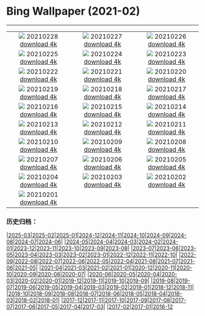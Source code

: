 # Bing Wallpaper (2021-02)
**************
| | | |
| :----: | :----: | :----: |
| ![](https://www.bing.com/th?id=OHR.TurfHouse_EN-US9990506269_1920x1080.jpg) 20210228 [download 4k](https://www.bing.com/th?id=OHR.TurfHouse_EN-US9990506269_UHD.jpg) | ![](https://www.bing.com/th?id=OHR.TwinsDenning_EN-US9910127756_1920x1080.jpg) 20210227 [download 4k](https://www.bing.com/th?id=OHR.TwinsDenning_EN-US9910127756_UHD.jpg) | ![](https://www.bing.com/th?id=OHR.JinliStreet_EN-US9813774321_1920x1080.jpg) 20210226 [download 4k](https://www.bing.com/th?id=OHR.JinliStreet_EN-US9813774321_UHD.jpg) |
| ![](https://www.bing.com/th?id=OHR.Trevi_EN-US7298856463_1920x1080.jpg) 20210225 [download 4k](https://www.bing.com/th?id=OHR.Trevi_EN-US7298856463_UHD.jpg) | ![](https://www.bing.com/th?id=OHR.LeMorneBrabant_EN-US7199520186_1920x1080.jpg) 20210224 [download 4k](https://www.bing.com/th?id=OHR.LeMorneBrabant_EN-US7199520186_UHD.jpg) | ![](https://www.bing.com/th?id=OHR.DalmatianPelicans_EN-US7089551223_1920x1080.jpg) 20210223 [download 4k](https://www.bing.com/th?id=OHR.DalmatianPelicans_EN-US7089551223_UHD.jpg) |
| ![](https://www.bing.com/th?id=OHR.InvisibleMan_EN-US6967873703_1920x1080.jpg) 20210222 [download 4k](https://www.bing.com/th?id=OHR.InvisibleMan_EN-US6967873703_UHD.jpg) | ![](https://www.bing.com/th?id=OHR.Porto_EN-US6858177103_1920x1080.jpg) 20210221 [download 4k](https://www.bing.com/th?id=OHR.Porto_EN-US6858177103_UHD.jpg) | ![](https://www.bing.com/th?id=OHR.AABday_EN-US6703996640_1920x1080.jpg) 20210220 [download 4k](https://www.bing.com/th?id=OHR.AABday_EN-US6703996640_UHD.jpg) |
| ![](https://www.bing.com/th?id=OHR.Parrotfish_EN-US6474384190_1920x1080.jpg) 20210219 [download 4k](https://www.bing.com/th?id=OHR.Parrotfish_EN-US6474384190_UHD.jpg) | ![](https://www.bing.com/th?id=OHR.VerzascaValley_EN-US6320380092_1920x1080.jpg) 20210218 [download 4k](https://www.bing.com/th?id=OHR.VerzascaValley_EN-US6320380092_UHD.jpg) | ![](https://www.bing.com/th?id=OHR.PeritoMorenoArgentina_EN-US6161367346_1920x1080.jpg) 20210217 [download 4k](https://www.bing.com/th?id=OHR.PeritoMorenoArgentina_EN-US6161367346_UHD.jpg) |
| ![](https://www.bing.com/th?id=OHR.PurpleFlowers_EN-US5664268733_1920x1080.jpg) 20210216 [download 4k](https://www.bing.com/th?id=OHR.PurpleFlowers_EN-US5664268733_UHD.jpg) | ![](https://www.bing.com/th?id=OHR.Lincoln50MoWA_EN-US4174714087_1920x1080.jpg) 20210215 [download 4k](https://www.bing.com/th?id=OHR.Lincoln50MoWA_EN-US4174714087_UHD.jpg) | ![](https://www.bing.com/th?id=OHR.OceanHeart_EN-US5478049854_1920x1080.jpg) 20210214 [download 4k](https://www.bing.com/th?id=OHR.OceanHeart_EN-US5478049854_UHD.jpg) |
| ![](https://www.bing.com/th?id=OHR.BluebirdsEastern_EN-US5293227470_1920x1080.jpg) 20210213 [download 4k](https://www.bing.com/th?id=OHR.BluebirdsEastern_EN-US5293227470_UHD.jpg) | ![](https://www.bing.com/th?id=OHR.YearoftheOx_EN-US5106152536_1920x1080.jpg) 20210212 [download 4k](https://www.bing.com/th?id=OHR.YearoftheOx_EN-US5106152536_UHD.jpg) | ![](https://www.bing.com/th?id=OHR.CentralCaliBlossoms_EN-US0148484264_1920x1080.jpg) 20210211 [download 4k](https://www.bing.com/th?id=OHR.CentralCaliBlossoms_EN-US0148484264_UHD.jpg) |
| ![](https://www.bing.com/th?id=OHR.PenitentSnow_EN-US0047515629_1920x1080.jpg) 20210210 [download 4k](https://www.bing.com/th?id=OHR.PenitentSnow_EN-US0047515629_UHD.jpg) | ![](https://www.bing.com/th?id=OHR.MoonDogs_EN-US0007581724_1920x1080.jpg) 20210209 [download 4k](https://www.bing.com/th?id=OHR.MoonDogs_EN-US0007581724_UHD.jpg) | ![](https://www.bing.com/th?id=OHR.HeroMural_EN-US9967459324_1920x1080.jpg) 20210208 [download 4k](https://www.bing.com/th?id=OHR.HeroMural_EN-US9967459324_UHD.jpg) |
| ![](https://www.bing.com/th?id=OHR.SuperbOwl_EN-US9869366116_1920x1080.jpg) 20210207 [download 4k](https://www.bing.com/th?id=OHR.SuperbOwl_EN-US9869366116_UHD.jpg) | ![](https://www.bing.com/th?id=OHR.MountSefton_EN-US9792326237_1920x1080.jpg) 20210206 [download 4k](https://www.bing.com/th?id=OHR.MountSefton_EN-US9792326237_UHD.jpg) | ![](https://www.bing.com/th?id=OHR.TheWave_EN-US9748334524_1920x1080.jpg) 20210205 [download 4k](https://www.bing.com/th?id=OHR.TheWave_EN-US9748334524_UHD.jpg) |
| ![](https://www.bing.com/th?id=OHR.VosgesBioReserve_EN-US9600640906_1920x1080.jpg) 20210204 [download 4k](https://www.bing.com/th?id=OHR.VosgesBioReserve_EN-US9600640906_UHD.jpg) | ![](https://www.bing.com/th?id=OHR.MountNemrut_EN-US9552662409_1920x1080.jpg) 20210203 [download 4k](https://www.bing.com/th?id=OHR.MountNemrut_EN-US9552662409_UHD.jpg) | ![](https://www.bing.com/th?id=OHR.RainbowMarmot_EN-US9496423028_1920x1080.jpg) 20210202 [download 4k](https://www.bing.com/th?id=OHR.RainbowMarmot_EN-US9496423028_UHD.jpg) |
| ![](https://www.bing.com/th?id=OHR.IronworkFacade_EN-US5302409957_1920x1080.jpg) 20210201 [download 4k](https://www.bing.com/th?id=OHR.IronworkFacade_EN-US5302409957_UHD.jpg) |  |  |

### 历史归档：

|[2025-03](/../2025-03/2025-03.md)|[2025-02](/../2025-02/2025-02.md)|[2025-01](/../2025-01/2025-01.md)|[2024-12](/../2024-12/2024-12.md)|[2024-11](/../2024-11/2024-11.md)|[2024-10](/../2024-10/2024-10.md)|[2024-09](/../2024-09/2024-09.md)|[2024-08](/../2024-08/2024-08.md)|[2024-07](/../2024-07/2024-07.md)|[2024-06](/../2024-06/2024-06.md)|
|[2024-05](/../2024-05/2024-05.md)|[2024-04](/../2024-04/2024-04.md)|[2024-03](/../2024-03/2024-03.md)|[2024-02](/../2024-02/2024-02.md)|[2024-01](/../2024-01/2024-01.md)|[2023-12](/../2023-12/2023-12.md)|[2023-11](/../2023-11/2023-11.md)|[2023-10](/../2023-10/2023-10.md)|[2023-09](/../2023-09/2023-09.md)|[2023-08](/../2023-08/2023-08.md)|
|[2023-07](/../2023-07/2023-07.md)|[2023-06](/../2023-06/2023-06.md)|[2023-05](/../2023-05/2023-05.md)|[2023-04](/../2023-04/2023-04.md)|[2023-03](/../2023-03/2023-03.md)|[2023-02](/../2023-02/2023-02.md)|[2023-01](/../2023-01/2023-01.md)|[2022-12](/../2022-12/2022-12.md)|[2022-11](/../2022-11/2022-11.md)|[2022-10](/../2022-10/2022-10.md)|
|[2022-09](/../2022-09/2022-09.md)|[2022-08](/../2022-08/2022-08.md)|[2022-07](/../2022-07/2022-07.md)|[2022-06](/../2022-06/2022-06.md)|[2022-05](/../2022-05/2022-05.md)|[2022-04](/../2022-04/2022-04.md)|[2021-08](/../2021-08/2021-08.md)|[2021-07](/../2021-07/2021-07.md)|[2021-06](/../2021-06/2021-06.md)|[2021-05](/../2021-05/2021-05.md)|
|[2021-04](/../2021-04/2021-04.md)|[2021-03](/../2021-03/2021-03.md)|[2021-02](/2021-02.md)|[2021-01](/../2021-01/2021-01.md)|[2020-12](/../2020-12/2020-12.md)|[2020-11](/../2020-11/2020-11.md)|[2020-10](/../2020-10/2020-10.md)|[2020-09](/../2020-09/2020-09.md)|[2020-08](/../2020-08/2020-08.md)|[2020-07](/../2020-07/2020-07.md)|
|[2020-06](/../2020-06/2020-06.md)|[2020-05](/../2020-05/2020-05.md)|[2020-04](/../2020-04/2020-04.md)|[2020-03](/../2020-03/2020-03.md)|[2020-02](/../2020-02/2020-02.md)|[2020-01](/../2020-01/2020-01.md)|[2019-12](/../2019-12/2019-12.md)|[2019-11](/../2019-11/2019-11.md)|[2019-10](/../2019-10/2019-10.md)|[2019-09](/../2019-09/2019-09.md)|
|[2019-08](/../2019-08/2019-08.md)|[2019-07](/../2019-07/2019-07.md)|[2019-06](/../2019-06/2019-06.md)|[2019-05](/../2019-05/2019-05.md)|[2019-04](/../2019-04/2019-04.md)|[2019-03](/../2019-03/2019-03.md)|[2019-02](/../2019-02/2019-02.md)|[2019-01](/../2019-01/2019-01.md)|[2018-12](/../2018-12/2018-12.md)|[2018-11](/../2018-11/2018-11.md)|
|[2018-10](/../2018-10/2018-10.md)|[2018-09](/../2018-09/2018-09.md)|[2018-08](/../2018-08/2018-08.md)|[2018-07](/../2018-07/2018-07.md)|[2018-06](/../2018-06/2018-06.md)|[2018-05](/../2018-05/2018-05.md)|[2018-04](/../2018-04/2018-04.md)|[2018-03](/../2018-03/2018-03.md)|[2018-02](/../2018-02/2018-02.md)|[2018-01](/../2018-01/2018-01.md)|
|[2017-12](/../2017-12/2017-12.md)|[2017-11](/../2017-11/2017-11.md)|[2017-10](/../2017-10/2017-10.md)|[2017-09](/../2017-09/2017-09.md)|[2017-08](/../2017-08/2017-08.md)|[2017-07](/../2017-07/2017-07.md)|[2017-06](/../2017-06/2017-06.md)|[2017-05](/../2017-05/2017-05.md)|[2017-04](/../2017-04/2017-04.md)|[2017-03](/../2017-03/2017-03.md)|
|[2017-02](/../2017-02/2017-02.md)|[2017-01](/../2017-01/2017-01.md)|[2016-12](/../2016-12/2016-12.md)